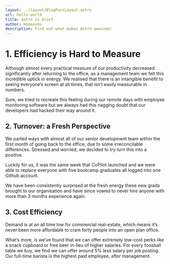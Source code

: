 ```yaml
---
layout: ../layout/BlogPostLayout.astro
url: hello-world
title: Astro in brief
author: Himanshu
description: Find out what makes Astro awesome!
---
```


# 1. Efficiency is Hard to Measure

Although almost every practical measure of our productivity decreased significantly after returning to the office, as a management team we felt this incredible uptick in energy. We realised that there is an intangible benefit to seeing everyone’s screen at all times, that isn’t easily measurable in numbers.

Sure, we tried to recreate this feeling during our remote days with employee monitoring software but we always had this nagging doubt that our developers had hacked their way around it.


## 2. Turnover: a Fresh Perspective

We parted ways with almost all of our senior development team within the first month of going back to the office, due to some irreconcilable differences. Stressed and worried, we decided to try turn this into a positive.

Luckily for us, it was the same week that CoPilot launched and we were able to replace everyone with five bootcamp graduates all logged into one Github account.

We have been consistently surprised at the fresh energy these new grads brought to our organisation and have since vowed to never hire anyone with more than 3 months experience again.


## 3. Cost Efficiency

Demand is at an all time low for commercial real-estate, which means it’s never been more affordable to cram forty people into an open plan office.

What’s more, is we’ve found that we can offer extremely low-cost perks like a snack cupboard or free beer in-lieu of higher salaries. For every foosball table we buy, we find we can offer around 5% less salary per job posting. Our full-time barista is the highest paid employee, after management.

